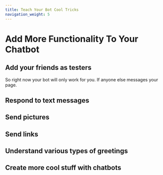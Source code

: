 ```yaml
---
title: Teach Your Bot Cool Tricks
navigation_weight: 5
---
```


# Add More Functionality To Your Chatbot

## Add your friends as testers
So right now your bot will only work for you. If anyone else messages your page. 

## Respond to text messages

## Send pictures

## Send links

## Understand various types of greetings

## Create more cool stuff with chatbots
